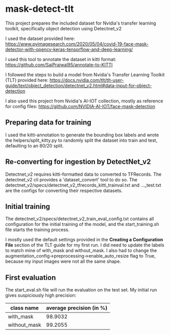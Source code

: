# mask-detect-tlt


This project prepares the included dataset for Nvidia's transfer learning
toolkit, specifically object detection using Detectnet_v2

I used the dataset provided here: https://www.pyimagesearch.com/2020/05/04/covid-19-face-mask-detector-with-opencv-keras-tensorflow-and-deep-learning/

I used this tool to annotate the dataset in kitti format: https://github.com/SaiPrajwal95/annotate-to-KITTI

I followed the steps to build a model from Nvidia's Transfer Learning Toolkit (TLT) provided here: https://docs.nvidia.com/tlt/tlt-user-guide/text/object_detection/detectnet_v2.html#data-input-for-object-detection

I also used this project from Nvidia's AI-IOT collection, mostly as reference for config files: https://github.com/NVIDIA-AI-IOT/face-mask-detection

## Preparing data for training

I used the kitti-annotation to generate the bounding box labels and wrote the helpers/split_kitty.py to randomly split the dataset into train and test, defaulting to an 80/20 split.

## Re-converting for ingestion by DetectNet_v2

Detectnet_v2 requires kitti-formatted data to converted to TFRecords. The detectnet_v2 cli provides a 'dataset_convert' tool to do so. The detectnet_v2/specs/detectnet_v2_tfrecords_kitti_trainval.txt and ...\_test.txt are the configs for converting their respective datasets.

## Initial training

The detectnet_v2/specs/detectnet_v2_train_eval_config.txt contains all configuration for the initial training of the model, and the start_training.sh file starts the training process.

I mostly used the default settings provided in the **Creating a Configuration File** section of the TLT guide for my first run. I did need to update the labels to match mine of with_mask and without_mask. I also had to change the augmentation_config->preprocessing->enable_auto_resize flag to True, because my input images were not all the same shape.

## First evaluation

The start_eval.sh file will run the evaluation on the test set. My initial run gives suspiciously high precision:

|class name   | average precision (in %)|
|-------------|-------------------------|
|with_mask    | 98.9032                 |
|without_mask | 99.2055                 |
